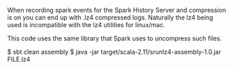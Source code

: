 When recording spark events for the Spark History Server and compression
is on you can end up with .lz4 compressed logs.  Naturally the lz4 being
used is incompatible with the lz4 utilities for linux/mac.

This code uses the same library that Spark uses to uncompress such files.

   $ sbt clean assembly
   $ java -jar target/scala-2.11/srunlz4-assembly-1.0.jar FILE.lz4
